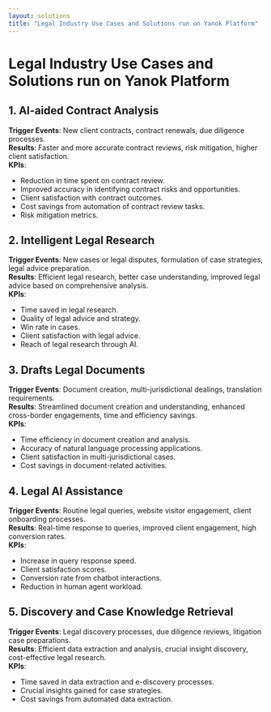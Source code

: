```yaml
---
layout: solutions
title: "Legal Industry Use Cases and Solutions run on Yanok Platform"
---
```


# Legal Industry Use Cases and Solutions run on Yanok Platform

## 1. AI-aided Contract Analysis

**Trigger Events**: New client contracts, contract renewals, due diligence processes.<br />
**Results**: Faster and more accurate contract reviews, risk mitigation, higher client satisfaction.<br />
**KPIs**:

- Reduction in time spent on contract review.
- Improved accuracy in identifying contract risks and opportunities.
- Client satisfaction with contract outcomes.
- Cost savings from automation of contract review tasks.
- Risk mitigation metrics.

## 2. Intelligent Legal Research

**Trigger Events**: New cases or legal disputes, formulation of case strategies, legal advice preparation.<br />
**Results**: Efficient legal research, better case understanding, improved legal advice based on comprehensive analysis.<br />
**KPIs**:

- Time saved in legal research.
- Quality of legal advice and strategy.
- Win rate in cases.
- Client satisfaction with legal advice.
- Reach of legal research through AI.

## 3. Drafts Legal Documents

**Trigger Events**: Document creation, multi-jurisdictional dealings, translation requirements.<br />
**Results**: Streamlined document creation and understanding, enhanced cross-border engagements, time and efficiency savings.<br />
**KPIs**:

- Time efficiency in document creation and analysis.
- Accuracy of natural language processing applications.
- Client satisfaction in multi-jurisdictional cases.
- Cost savings in document-related activities.

## 4. Legal AI Assistance

**Trigger Events**: Routine legal queries, website visitor engagement, client onboarding processes.<br />
**Results**: Real-time response to queries, improved client engagement, high conversion rates.<br />
**KPIs**:

- Increase in query response speed.
- Client satisfaction scores.
- Conversion rate from chatbot interactions.
- Reduction in human agent workload.


## 5. Discovery and Case Knowledge Retrieval

**Trigger Events**: Legal discovery processes, due diligence reviews, litigation case preparations.<br />
**Results**: Efficient data extraction and analysis, crucial insight discovery, cost-effective legal research.<br />
**KPIs**:

- Time saved in data extraction and e-discovery processes.
- Crucial insights gained for case strategies.
- Cost savings from automated data extraction.
